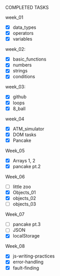 COMPLETED TASKS

week_01

- [x] data_types
- [x] operators
- [x] variables

week_02:

- [x] basic_functions
- [x] numbers
- [x] strings
- [x] conditions

week_03:

- [x] github
- [x] loops
- [x] 8_ball

week_04

- [x] ATM_simulator
- [x] DOM tasks
- [x] Pancake

Week_05

- [x] Arrays 1, 2
- [x] pancake pt.2

Week_06

- [ ] little zoo
- [x] Objects_01
- [x] objects_02
- [ ] objects_03

Week_07

- [ ] pancake pt.3
- [ ] JSON
- [x] localStorage

Week_08

- [x] js-writing-practices
- [x] error-handling
- [x] fault-finding
